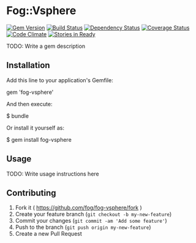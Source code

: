 # Fog::Vsphere

[![Gem Version](https://badge.fury.io/rb/fog-vsphere.svg)](http://badge.fury.io/rb/fog-vsphere) [![Build Status](https://travis-ci.org/fog/fog-vsphere.svg?branch=master)](https://travis-ci.org/fog/fog-vsphere) [![Dependency Status](https://gemnasium.com/fog/fog-vsphere.svg)](https://gemnasium.com/fog/fog-vsphere) [![Coverage Status](https://img.shields.io/coveralls/fog/fog-vsphere.svg)](https://coveralls.io/r/fog/fog-vsphere) [![Code Climate](https://codeclimate.com/github/fog/fog-vsphere.png)](https://codeclimate.com/github/fog/fog-vsphere) [![Stories in Ready](https://badge.waffle.io/fog/fog-vsphere.png?label=ready&title=Ready)](https://waffle.io/fog/fog-vsphere)

TODO: Write a gem description

## Installation

Add this line to your application's Gemfile:

gem 'fog-vsphere'

And then execute:

$ bundle

Or install it yourself as:

$ gem install fog-vsphere

## Usage

TODO: Write usage instructions here

## Contributing

1. Fork it ( https://github.com/fog/fog-vsphere/fork )
2. Create your feature branch (`git checkout -b my-new-feature`)
3. Commit your changes (`git commit -am 'Add some feature'`)
4. Push to the branch (`git push origin my-new-feature`)
5. Create a new Pull Request
